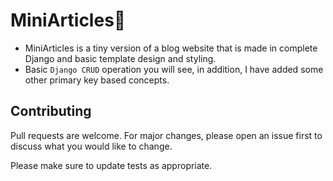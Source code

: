 # MiniArticles📝

- MiniArticles is a tiny version of a blog website that is made in complete Django and basic template design and styling.
- Basic `Django CRUD` operation you will see, in addition, I have added some other primary key based concepts.

## Contributing
Pull requests are welcome. For major changes, please open an issue first to discuss what you would like to change.

Please make sure to update tests as appropriate.
